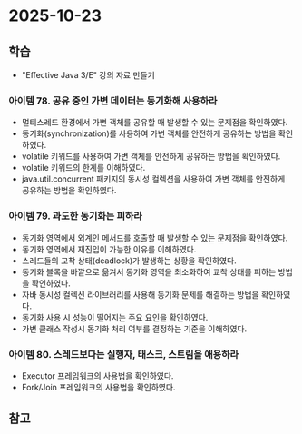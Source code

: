 # 2025-10-23

## 학습

- "Effective Java 3/E" 강의 자료 만들기
    

### 아이템 78. 공유 중인 가변 데이터는 동기화해 사용하라

- 멀티스레드 환경에서 가변 객체를 공유할 때 발생할 수 있는 문제점을 확인하였다.
- 동기화(synchronization)를 사용하여 가변 객체를 안전하게 공유하는 방법을 확인하였다.
- volatile 키워드를 사용하여 가변 객체를 안전하게 공유하는 방법을 확인하였다.
- volatile 키워드의 한계를 이해하였다.
- java.util.concurrent 패키지의 동시성 컬렉션을 사용하여 가변 객체를 안전하게 공유하는 방법을 확인하였다.

### 아이템 79. 과도한 동기화는 피하라

- 동기화 영역에서 외계인 메서드를 호출할 때 발생할 수 있는 문제점을 확인하였다.
- 동기화 영역에서 재진입이 가능한 이유를 이해하였다.
- 스레드들의 교착 상태(deadlock)가 발생하는 상황을 확인하였다.
- 동기화 블록을 바깥으로 옮겨서 동기화 영역을 최소화하여 교착 상태를 피하는 방법을 확인하였다.
- 자바 동시성 컬렉션 라이브러리를 사용해 동기화 문제를 해결하는 방법을 확인하였다.
- 동기화 사용 시 성능이 떨어지는 주요 요인을 확인하였다.
- 가변 클래스 작성시 동기화 처리 여부를 결정하는 기준을 이해하였다.

### 아이템 80. 스레드보다는 실행자, 태스크, 스트림을 애용하라

- Executor 프레임워크의 사용법을 확인하였다.
- Fork/Join 프레임워크의 사용법을 확인하였다.


## 참고

### 